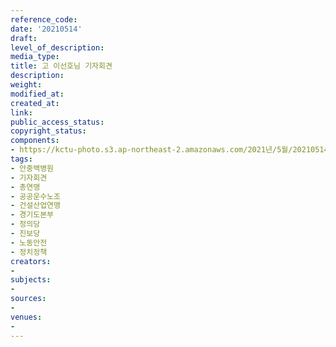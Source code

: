 ```yaml
---
reference_code: 
date: '20210514'
draft: 
level_of_description: 
media_type: 
title: 고 이선호님 기자회견
description: 
weight: 
modified_at: 
created_at: 
link: 
public_access_status: 
copyright_status: 
components:
- https://kctu-photo.s3.ap-northeast-2.amazonaws.com/2021년/5월/20210514-고+이선호님+기자회견_안중백병원_기자회견_총연맹_공공운수노조_건설산업연맹_경기도본부_정의당_진보당_노동안전_정치정책/_5D40025.jpg
tags:
- 안중백병원
- 기자회견
- 총연맹
- 공공운수노조
- 건설산업연맹
- 경기도본부
- 정의당
- 진보당
- 노동안전
- 정치정책
creators:
- 
subjects:
- 
sources:
- 
venues:
- 
---
```


